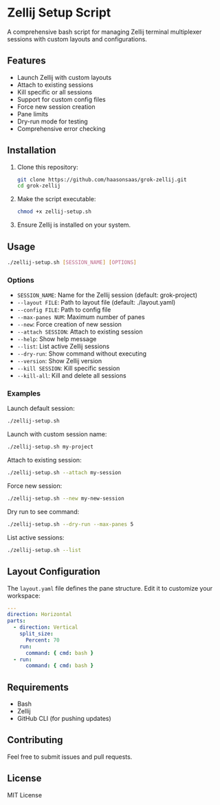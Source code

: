 # Zellij Setup Script

A comprehensive bash script for managing Zellij terminal multiplexer sessions with custom layouts and configurations.

## Features

- Launch Zellij with custom layouts
- Attach to existing sessions
- Kill specific or all sessions
- Support for custom config files
- Force new session creation
- Pane limits
- Dry-run mode for testing
- Comprehensive error checking

## Installation

1. Clone this repository:
   ```bash
   git clone https://github.com/haasonsaas/grok-zellij.git
   cd grok-zellij
   ```

2. Make the script executable:
   ```bash
   chmod +x zellij-setup.sh
   ```

3. Ensure Zellij is installed on your system.

## Usage

```bash
./zellij-setup.sh [SESSION_NAME] [OPTIONS]
```

### Options

- `SESSION_NAME`: Name for the Zellij session (default: grok-project)
- `--layout FILE`: Path to layout file (default: ./layout.yaml)
- `--config FILE`: Path to config file
- `--max-panes NUM`: Maximum number of panes
- `--new`: Force creation of new session
- `--attach SESSION`: Attach to existing session
- `--help`: Show help message
- `--list`: List active Zellij sessions
- `--dry-run`: Show command without executing
- `--version`: Show Zellij version
- `--kill SESSION`: Kill specific session
- `--kill-all`: Kill and delete all sessions

### Examples

Launch default session:
```bash
./zellij-setup.sh
```

Launch with custom session name:
```bash
./zellij-setup.sh my-project
```

Attach to existing session:
```bash
./zellij-setup.sh --attach my-session
```

Force new session:
```bash
./zellij-setup.sh --new my-new-session
```

Dry run to see command:
```bash
./zellij-setup.sh --dry-run --max-panes 5
```

List active sessions:
```bash
./zellij-setup.sh --list
```

## Layout Configuration

The `layout.yaml` file defines the pane structure. Edit it to customize your workspace:

```yaml
---
direction: Horizontal
parts:
  - direction: Vertical
    split_size:
      Percent: 70
    run:
      command: { cmd: bash }
  - run:
      command: { cmd: bash }
```

## Requirements

- Bash
- Zellij
- GitHub CLI (for pushing updates)

## Contributing

Feel free to submit issues and pull requests.

## License

MIT License